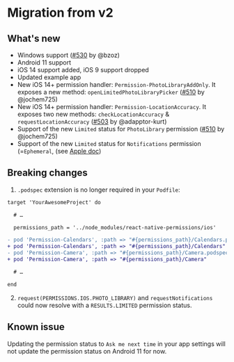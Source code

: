 # Migration from v2

## What's new

- Windows support ([#530](https://github.com/zoontek/react-native-permissions/pull/530) by @bzoz)
- Android 11 support
- iOS 14 support added, iOS 9 support dropped
- Updated example app
- New iOS 14+ permission handler: `Permission-PhotoLibraryAddOnly`. It exposes a new method: `openLimitedPhotoLibraryPicker` ([#510](https://github.com/zoontek/react-native-permissions/pull/510) by @jochem725)
- New iOS 14+ permission handler: `Permission-LocationAccuracy`. It exposes two new methods: `checkLocationAccuracy` & `requestLocationAccuracy` ([#503](https://github.com/zoontek/react-native-permissions/pull/503) by @adapptor-kurt)
- Support of the new `Limited` status for `PhotoLibrary` permission ([#510](https://github.com/zoontek/react-native-permissions/pull/510) by @jochem725)
- Support of the new `Limited` status for `Notifications` permission (=`Ephemeral`, (see [Apple doc](https://developer.apple.com/documentation/usernotifications/unauthorizationstatus/unauthorizationstatusephemeral?language=objc))

## Breaking changes

1. `.podspec` extension is no longer required in your `Podfile`:

```diff
target 'YourAwesomeProject' do

  # …

  permissions_path = '../node_modules/react-native-permissions/ios'

- pod 'Permission-Calendars', :path => "#{permissions_path}/Calendars.podspec"
+ pod 'Permission-Calendars', :path => "#{permissions_path}/Calendars"
- pod 'Permission-Camera', :path => "#{permissions_path}/Camera.podspec"
+ pod 'Permission-Camera', :path => "#{permissions_path}/Camera"

  # …

end
```

2. `request(PERMISSIONS.IOS.PHOTO_LIBRARY)` and `requestNotifications` could now resolve with a `RESULTS.LIMITED` permission status.

## Known issue

Updating the permission status to `Ask me next time` in your app settings will not update the permission status on Android 11 for now.
